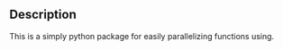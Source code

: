 <!-- write a heading for describing this -->
## Description

This is a simply python package for easily parallelizing functions using.


<!-- Example code:

    from smart_parallel.parallelize import smart_parallelize
    layout = [ [sg.Text('Hello, world!')] ]
    window = sg.Window('Hello Example', layout)
    while True:
        event, values = window.read()
        if event == sg.WIN_CLOSED:
            break
    window.close() -->
